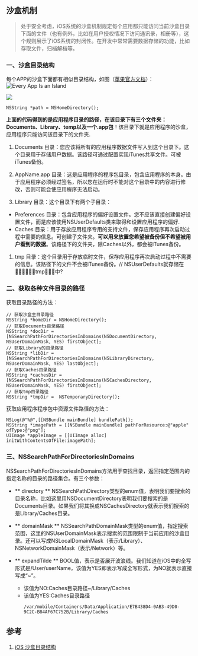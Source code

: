 
## 沙盒机制

> 处于安全考虑，iOS系统的沙盒机制规定每个应用都只能访问当前沙盒目录下面的文件（也有例外，比如在用户授权情况下访问通讯录，相册等），这个规则展示了iOS系统的封闭性。在开发中常常需要数据存储的功能，比如存取文件，归档解档等。

### 一、沙盒目录结构

每个APP的沙盒下面都有相似目录结构，如图（[苹果官方文档](https://link.jianshu.com?t=https://developer.apple.com/library/mac/documentation/FileManagement/Conceptual/FileSystemProgrammingGuide/FileSystemOverview/FileSystemOverview.html)）：
![Every App Is an Island](http://oc98nass3.bkt.clouddn.com/15359029815233.jpg)

![](http://oc98nass3.bkt.clouddn.com/15359029961881.jpg)

```objc
NSString *path = NSHomeDirectory();
```

**上面的代码得到的是应用程序目录的路径，在该目录下有三个文件夹：Documents、Library、temp以及一个.app包**！该目录下就是应用程序的沙盒，应用程序只能访问该目录下的文件夹.

1. Documents 目录：您应该将所有的应用程序数据文件写入到这个目录下。这个目录用于存储用户数据。该路径可通过配置实现iTunes共享文件。可被iTunes备份。

2. AppName.app 目录：这是应用程序的程序包目录，包含应用程序的本身。由于应用程序必须经过签名，所以您在运行时不能对这个目录中的内容进行修改，否则可能会使应用程序无法启动。

3. Library 目录：这个目录下有两个子目录：
 - Preferences 目录：包含应用程序的偏好设置文件。您不应该直接创建偏好设置文件，而是应该使用NSUserDefaults类来取得和设置应用程序的偏好.
 - Caches 目录：用于存放应用程序专用的支持文件，保存应用程序再次启动过程中需要的信息。可创建子文件夹。**可以用来放置您希望被备份但不希望被用户看到的数据**。该路径下的文件夹，除Caches以外，都会被iTunes备份。

1. tmp 目录：这个目录用于存放临时文件，保存应用程序再次启动过程中不需要的信息。该路径下的文件不会被iTunes备份。// NSUserDefaults就存储在􏶑􏲞􏰲􏰢􏵃􏲖tmp􏰢􏵃􏾩中?

### 二、获取各种文件目录的路径

获取目录路径的方法：

```objc
// 获取沙盒主目录路径
NSString *homeDir = NSHomeDirectory();
// 获取Documents目录路径
NSString *docDir = [NSSearchPathForDirectoriesInDomains(NSDocumentDirectory, NSUserDomainMask, YES) firstObject];
// 获取Library的目录路径
NSString *libDir = [NSSearchPathForDirectoriesInDomains(NSLibraryDirectory, NSUserDomainMask, YES) lastObject];
// 获取Caches目录路径
NSString *cachesDir = [NSSearchPathForDirectoriesInDomains(NSCachesDirectory, NSUserDomainMask, YES) firstObject];
// 获取tmp目录路径
NSString *tmpDir =  NSTemporaryDirectory();
```

获取应用程序程序包中资源文件路径的方法：

```objc
NSLog(@"%@",[[NSBundle mainBundle] bundlePath]);
NSString *imagePath = [[NSBundle mainBundle] pathForResource:@"apple" ofType:@"png"];
UIImage *appleImage = [[UIImage alloc] initWithContentsOfFile:imagePath];

```

### 三、NSSearchPathForDirectoriesInDomains

NSSearchPathForDirectoriesInDomains方法用于查找目录，返回指定范围内的指定名称的目录的路径集合。有三个参数：

* ** directory ** NSSearchPathDirectory类型的enum值，表明我们要搜索的目录名称，比如这里用NSDocumentDirectory表明我们要搜索的是Documents目录。如果我们将其换成NSCachesDirectory就表示我们搜索的是Library/Caches目录。

* ** domainMask ** NSSearchPathDomainMask类型的enum值，指定搜索范围，这里的NSUserDomainMask表示搜索的范围限制于当前应用的沙盒目录。还可以写成NSLocalDomainMask（表示/Library）、NSNetworkDomainMask（表示/Network）等。

* ** expandTilde ** BOOL值，表示是否展开波浪线。我们知道在iOS中的全写形式是/User/userName，该值为YES即表示写成全写形式，为NO就表示直接写成“~”。
    * 该值为NO:Caches目录路径~/Library/Caches
    * 该值为YES:Caches目录路径
        ```
        /var/mobile/Containers/Data/Application/E7B438D4-0AB3-49D0-9C2C-B84AF67C752B/Library/Caches
        ```

## 参考

1. [iOS 沙盒目录结构](https://www.jianshu.com/p/dd3f120eb249)

